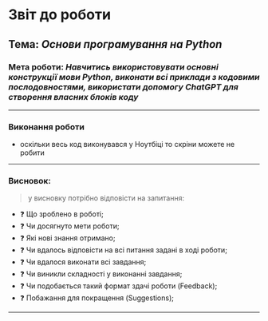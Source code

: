 # Звіт до роботи
## Тема: _Основи програмування на Python_
### Мета роботи: _Навчитись використовувати основні конструкції мови Python, виконати всі приклади з кодовими послодовностями, використати допомогу ChatGPT для створення власних блоків коду_

---
### Виконання роботи

* оскільки весь код виконувався у Ноутбіці то скріни можете не робити

---
### Висновок:
> у висновку потрібно відповісти на запитання:

- :question: Що зроблено в роботі;
- :question: Чи досягнуто мети роботи;
- :question: Які нові знання отримано;
- :question: Чи вдалось відповісти на всі питання задані в ході роботи;
- :question: Чи вдалося виконати всі завдання;
- :question: Чи виникли складності у виконанні завдання;
- :question: Чи подобається такий формат здачі роботи (Feedback);
- :question: Побажання для покращення (Suggestions);

---
